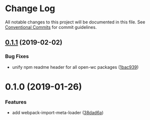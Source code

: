 # Change Log

All notable changes to this project will be documented in this file.
See [Conventional Commits](https://conventionalcommits.org) for commit guidelines.

## [0.1.1](https://github.com/open-wc/open-wc/tree/master/packages/webpack-import-meta-loader/compare/@open-wc/webpack-import-meta-loader@0.1.0...@open-wc/webpack-import-meta-loader@0.1.1) (2019-02-02)


### Bug Fixes

* unify npm readme header for all open-wc packages ([1bac939](https://github.com/open-wc/open-wc/tree/master/packages/webpack-import-meta-loader/commit/1bac939))





# 0.1.0 (2019-01-26)


### Features

* add webpack-import-meta-loader ([38dad6a](https://github.com/open-wc/open-wc/tree/master/packages/webpack-import-meta-loader/commit/38dad6a))
